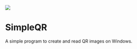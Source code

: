 <img src="https://img.shields.io/badge/license-GPL-green">

# SimpleQR
A simple program to create and read QR images on Windows.
